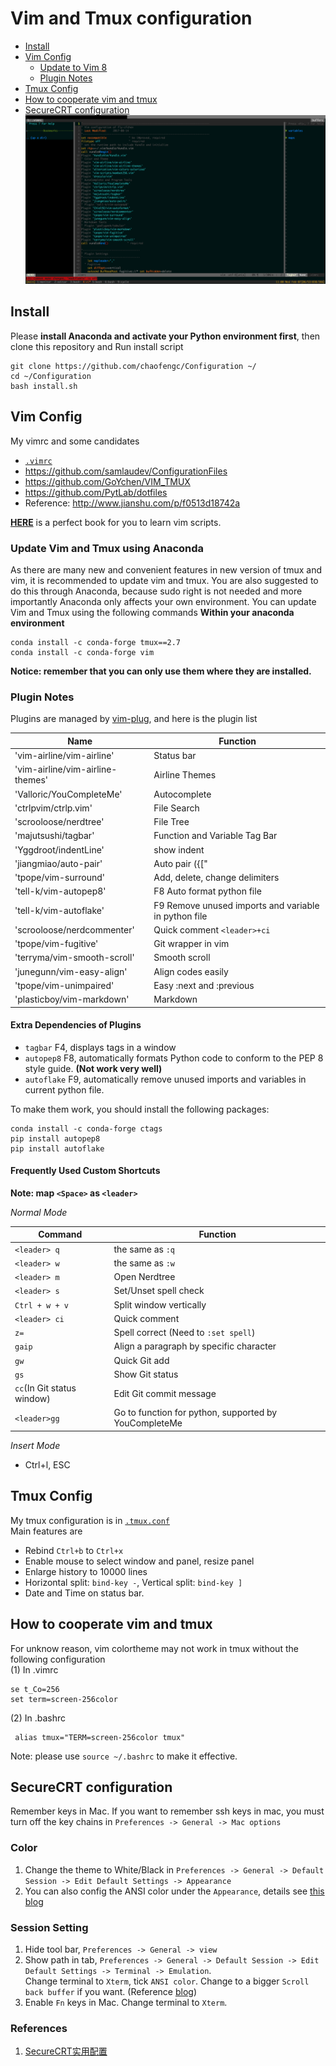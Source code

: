 # Vim and Tmux configuration
 - [Install](#install)
 - [Vim Config](#vim-config)
   * [Update to Vim 8](#update-to-vim-8)
   * [Plugin Notes](#plugin-notes)
 - [Tmux Config](#tmux-config)
 - [How to cooperate vim and tmux](#how-to-cooperate-vim-and-tmux)
 - [SecureCRT configuration](#securecrt-configuration)
![Example Image](example.png)

## Install

Please **install Anaconda and activate your Python environment first**, then clone this repository and Run install script 
```
git clone https://github.com/chaofengc/Configuration ~/
cd ~/Configuration
bash install.sh
```

## Vim Config
My vimrc and some candidates
- [`.vimrc`](.vimrc)
- https://github.com/samlaudev/ConfigurationFiles
- https://github.com/GoYchen/VIM_TMUX
- https://github.com/PytLab/dotfiles
- Reference: http://www.jianshu.com/p/f0513d18742a

[**HERE**](http://learnvimscriptthehardway.stevelosh.com/chapters/01.html) is a perfect book for you to learn vim scripts.

### Update Vim and Tmux using Anaconda 
As there are many new and convenient features in new version of tmux and vim, it is recommended to update vim and tmux. You are also suggested to do this through Anaconda, because sudo right is not needed and more importantly Anaconda only affects your own environment.
You can update Vim and Tmux using the following commands **Within your anaconda environment**
```
conda install -c conda-forge tmux==2.7
conda install -c conda-forge vim 
```
**Notice: remember that you can only use them where they are installed.**

### Plugin Notes
Plugins are managed by [vim-plug](https://github.com/junegunn/vim-plug), and here is the plugin list

Name                             | Function
----                             | ---
'vim-airline/vim-airline'        | Status bar
'vim-airline/vim-airline-themes' | Airline Themes
'Valloric/YouCompleteMe'         | Autocomplete
'ctrlpvim/ctrlp.vim'             | File Search
'scrooloose/nerdtree'            | File Tree
'majutsushi/tagbar'              | Function and Variable Tag Bar
'Yggdroot/indentLine'            | show indent
'jiangmiao/auto-pair'            | Auto pair ({["
'tpope/vim-surround'             | Add, delete, change delimiters
'tell-k/vim-autopep8'            | F8 Auto format python file
'tell-k/vim-autoflake'           | F9 Remove unused imports and variable in python file 
'scrooloose/nerdcommenter'       | Quick comment `<leader>+ci`
'tpope/vim-fugitive'             | Git wrapper in vim
'terryma/vim-smooth-scroll'      | Smooth scroll
'junegunn/vim-easy-align'        | Align codes easily
'tpope/vim-unimpaired'           | Easy :next and :previous
'plasticboy/vim-markdown'        | Markdown


#### Extra Dependencies of Plugins 
- `tagbar` F4, displays tags in a window
- `autopep8` F8, automatically formats Python code to conform to the PEP 8 style guide. **(Not work very well)**
- `autoflake` F9, automatically remove unused imports and variables in current python file.   

To make them work, you should install the following packages:
```
conda install -c conda-forge ctags
pip install autopep8
pip install autoflake
```

#### Frequently Used Custom Shortcuts 
**Note: map `<Space>` as `<leader>`**

*Normal Mode*

Command                    | Function
----                       | ---
`<leader> q`               | the same as `:q`
`<leader> w`               | the same as `:w`
`<leader> m`               | Open Nerdtree
`<leader> s`               | Set/Unset spell check
`Ctrl + w + v`             | Split window vertically
`<leader> ci`              | Quick comment
`z=`                       | Spell correct (Need to `:set spell`)
`gaip`                     | Align a paragraph by specific character
`gw`                       | Quick Git add
`gs`                       | Show Git status
`cc`(In Git status window) | Edit Git commit message
`<leader>gg`               | Go to function for python, supported by YouCompleteMe

*Insert Mode*
- Ctrl+l, ESC

## Tmux Config

My tmux configuration is in [`.tmux.conf`](.tmux.conf)  
Main features are
- Rebind `Ctrl+b` to `Ctrl+x`
- Enable mouse to select window and panel, resize panel
- Enlarge history to 10000 lines
- Horizontal split: `bind-key -`, Vertical split: `bind-key ]`
- Date and Time on status bar.

## How to cooperate vim and tmux 
For unknow reason, vim colortheme may not work in tmux without the following configuration  
(1) In .vimrc
```
se t_Co=256
set term=screen-256color
```
(2) In .bashrc
```
 alias tmux="TERM=screen-256color tmux" 
```
Note: please use `source ~/.bashrc` to make it effective.

## SecureCRT configuration
Remember keys in Mac. If you want to remember ssh keys in mac, you must turn off the key chains in `Preferences -> General -> Mac options`
### Color 
1. Change the theme to White/Black in `Preferences -> General -> Default Session -> Edit Default Settings -> Appearance`
1. You can also config the ANSI color under the `Appearance`, details see [this blog](http://liam0205.me/2015/09/24/color-scheme-for-securecrt/index.html)
### Session Setting
1. Hide tool bar, `Preferences -> General -> view`
1. Show path in tab, `Preferences -> General -> Default Session -> Edit Default Settings -> Terminal -> Emulation`.  
Change terminal to `Xterm`, tick `ANSI color`. Change to a bigger `Scroll back buffer` if you want. (Reference [blog](http://blog.csdn.net/delphiwcdj/article/details/7226921)) 
1. Enable `Fn` keys in Mac. Change terminal to `Xterm`.
### References
1. [SecureCRT实用配置](http://xstarcd.github.io/wiki/windows/SecureCRT_confs.html)
